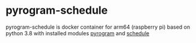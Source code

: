 # pyrogram-schedule
pyrogram-schedule is docker container for arm64 (raspberry pi) based on python 3.8 with installed modules [pyrogram](https://github.com/pyrogram/pyrogram) and [schedule](https://github.com/dbader/schedule)
